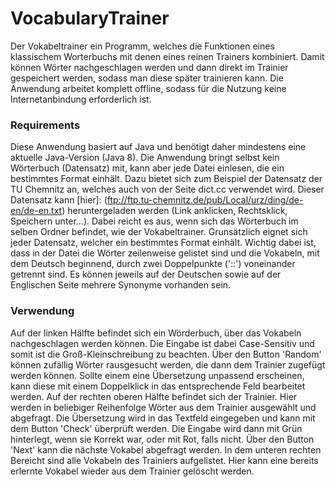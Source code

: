 # VocabularyTrainer
Der Vokabeltrainer ein Programm, welches die Funktionen eines klassischem Worterbuchs mit denen eines reinen Trainers kombiniert. Damit können Wörter nachgeschlagen werden und dann direkt im Trainier gespeichert werden, sodass man diese später trainieren kann. Die Anwendung arbeitet komplett offline, sodass für die Nutzung keine Internetanbindung erforderlich ist.

### Requirements
Diese Anwendung basiert auf Java und benötigt daher mindestens eine aktuelle Java-Version (Java 8).
Die Anwendung bringt selbst kein Wörterbuch (Datensatz) mit, kann aber jede Datei einlesen, die ein bestimmtes Format einhält. Dazu bietet sich zum Beispiel der Datensatz der TU Chemnitz an, welches auch von der Seite dict.cc verwendet wird. Dieser Datensatz kann [hier]: (ftp://ftp.tu-chemnitz.de/pub/Local/urz/ding/de-en/de-en.txt) heruntergeladen werden (Link anklicken, Rechtsklick, Speichern unter...). Dabei reicht es aus, wenn sich das Wörterbuch im selben Ordner befindet, wie der Vokabeltrainer.
Grunsätzlich eignet sich jeder Datensatz, welcher ein bestimmtes Format einhält. Wichtig dabei ist, dass in der Datei die Wörter zeilenweise gelistet sind und die Vokabeln, mit dem Deutsch beginnend, durch zwei Doppelpunkte ('::') voneinander getrennt sind. Es können jeweils auf der Deutschen sowie auf der Englischen Seite mehrere Synonyme vorhanden sein.

### Verwendung
Auf der linken Hälfte befindet sich ein Wörderbuch, über das Vokabeln nachgeschlagen werden können. Die Eingabe ist dabei Case-Sensitiv und somit ist die Groß-Kleinschreibung zu beachten. Über den Button 'Random' können zufällig Wörter rausgesucht werden, die dann dem Trainier zugefügt werden können. Sollte einem eine Übersetzung unpassend erscheinen, kann diese mit einem Doppelklick in das entsprechende Feld bearbeitet werden.
Auf der rechten oberen Hälfte befindet sich der Trainier. Hier werden in beliebiger Reihenfolge Wörter aus dem Trainier ausgewählt und abgefragt. Die Übersetzung wird in das Textfeld eingegeben und kann mit dem Button 'Check' überprüft werden. Die Eingabe wird dann mit Grün hinterlegt, wenn sie Korrekt war, oder mit Rot, falls nicht. Über den Button 'Next' kann die nächste Vokabel abgefragt werden.
In dem unteren rechten Bereicht sind alle Vokabeln des Trainiers aufgelistet. Hier kann eine bereits erlernte Vokabel wieder aus dem Trainier gelöscht werden.
